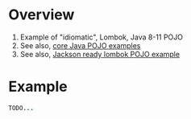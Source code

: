# Overview
1. Example of "idiomatic", Lombok, Java 8-11 POJO
1. See also, [core Java POJO examples](./pojos.core.java8-11.md)
1. See also, [Jackson ready lombok POJO example](./pojo.example-4.md)

# Example
```java
TODO...
```

